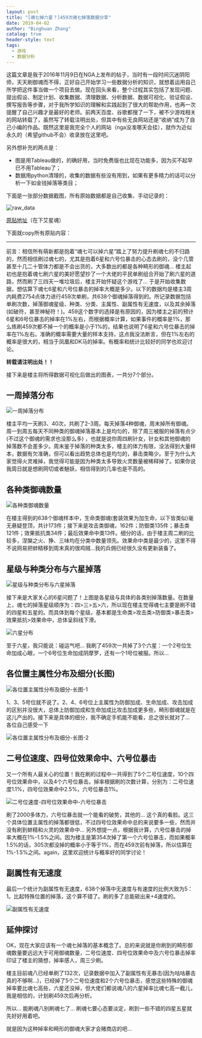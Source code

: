 ```yaml
---
layout: post
title: "[魂七掉六星？]459次魂七掉落数据分享"
date: 2019-04-02
author: "Binghuan Zhang"
catalog: true
header-style: text
tags:
  - 游戏
  - 数据分析
---
```


这篇文章是我于2016年11月9日在NGA上发布的帖子，当时有一段时间沉迷阴阳师，天天刷御魂而不得，正好自己开始学习一些数据分析的知识，就想着运用自己所学把这件事当做一个项目去做。现在回头来看，整个过程其实包括了发现问题、提出假设、制定计划、收集数据、清理数据、分析数据、数据可视化、验证假设、撰写报告等步骤，对于我所学知识的理解和实践起到了很大的帮助作用，也再一次提醒了自己兴趣才是最好的老师。前两天百度、谷歌都搜了一下，被不少游戏相关的网站转载了，虽然写了转载注明出处，但其中有些无良网站还是“收纳”成为了自己小编的作品。既然这里是我完全个人的网站（nga没准哪天会挂），就作为近似永久的（希望github不会）收录放在这里吧。

另外想补充的两点是：
- 图是用Tableau做的，的确好用，当时免费版也比现在功能多，因为买不起早已不用Tableau了；
- 数据用python清理的，收集的数据有些没有用到，如果有更多精力的话可以分析一下如金钱掉落等类目；

下面是一张部分数据截图，所有原始数据都是自己收集、手动记录的：

![raw_data](/img/posts/2019-04-02-459次魂七掉落数据分享/raw_data.png)

[原贴地址](http://bbs.nga.cn/read.php?tid=10342943&rand=415)（在下艾星魂）

下面就copy所有原贴内容：

----------------------

前言：相信所有萌新都是抱着“魂七可以掉六星”踏上了努力提升刷魂七的不归路的，然而相信刷过魂七的，尤其是抱着6星和六号位暴击的心态去刷的，没个几管甚至十几二十管体力都是不会出货的，大多数出的都是各种畸形的御魂... 楼主起初也是抱着魂七刷六星的美好愿望抄了一个大佬的平民单刷组合开始了刷六星的道路，然而刷了三四天一堆垃圾后，楼主开始怀疑这个游戏了... 于是开始收集数据，想估算下魂七6星和六号位暴击的掉率大概是多少。以下的数据均是楼主3周内耗费2754点体力进行459次单刷，共638个御魂掉落得到的。所记录数据包括单刷次数，掉落御魂星级、种类、分类、主属性、副属性有无速度，以及其余掉落(如破符，甚至神秘符！)。459这个数字的选择是有原因的，因为楼主之前的预计6星和6号位暴击的掉率在1%左右，而根据概率计算，如果事件的概率是1%，那么练刷459次都不掉一个的概率是小于1%的，结果也说明了6星和六号位暴击的掉率在1%左右。准确的概率需要大量的样本支持，这点我没法断言，但在1%左右的概率是很大的，相当于凤凰和DK马的掉率。有概率和统计比较好的同学也欢迎讨论。

__转载请注明出处！！__

接下来是楼主将所得数据可视化后做出的图表，一共分7个部分。

## 一周掉落分布

![一周掉落分布](/img/posts/2019-04-02-459次魂七掉落数据分享/一周掉落分布.png)

楼主平均一天刷3、40次，共刷了2-3周。每天掉落4种御魂，周末掉所有御魂。周一到周五每天不同种类的御魂掉落基本上是均匀的，除了周三被服的掉落有点少 (不过这个御魂的需求也没那么多) ，也就是说你周四刷针女，针女和其他御魂的掉落数不会差多少。周末鉴于掉落的种类太多，楼主的体力有限，没法得到大量样本，数据有欠准确，但可以看出趋势总体也是均匀的，暴击类略少。至于为什么大家觉得火灵难掉，我觉得可能是因为种类太多导致火灵数量被稀释掉了。如果你说我周日就是想刷网切或者魅妖，相信得到的几率也是不高的。

## 各种类御魂数量

![各种类御魂数量](/img/posts/2019-04-02-459次魂七掉落数据分享/各种类御魂数量.png)

在楼主得到的638个御魂样本中，生命类御魂(套装效果为加生命，以下皆类似)毫无悬疑登顶，共计173件；接下来是攻击类御魂，162件；防御类135件；暴击类121件；效果抵抗类34件；最后效果命中类13件。细分的话，由于楼主周二刷的比较多，涅槃之火、狰、三味均在分类中数量领先。效果命中类是最少的，这里不得不说网易把蚌精移到周末真的很鸡贼...我的兵佣已经很久没有更新装备了。


## 星级与种类分布与六星掉落

![星级与种类分布与六星掉落](/img/posts/2019-04-02-459次魂七掉落数据分享/星级与种类分布与六星掉落.png)

接下来是大家关心的6星问题了！上图是各星级与具体的各类别掉落数量。在数量上，魂七的掉落星级顺序为：四>三>五>六，所以现在楼主觉得魂七主要是刷不错的四星和五星的。而具体到每个星级，基本都是生命类>攻击类>防御类>暴击类>效果抵抗>效果命中，总体呈斜线下滑。

![六星分布](/img/posts/2019-04-02-459次魂七掉落数据分享/六星分布.png)

至于六星，我只能说：碰运气吧... 我刷了459次一共掉了3个六星：一个2号位生命加成心眼，一个6号位生命加成阴摩罗，还有一个1号位被服。所以...

## 各位置主属性分布及细分(长图)

![各位置主属性分布及细分-长图-1](/img/posts/2019-04-02-459次魂七掉落数据分享/各位置主属性分布及细分-长图-1.png)

1、3、5号位就不说了。2、4、6号位上主属性为防御加成、生命加成、攻击加成的区别并没很大，总体上防御加成和生命加成比攻击加成更多些，畸形御魂就是在这儿产出的。接下来是具体的细分，我不确定手机能不能看，总之很长就对了... 各位自己感受一下

![各位置主属性分布及细分-长图-2](/img/posts/2019-04-02-459次魂七掉落数据分享/各位置主属性分布及细分-长图-2.png)

## 二号位速度、四号位效果命中、六号位暴击

又一个所有人最关心的位置！我在刷的过程中一共得到了5个二号位速度，10个四号位效果命中，以及4个六号位暴击。掉率根据刷的次数计算，分别为：二号位速度1.1%，四号位效果命中2.5%，六号位暴击1%。

![二号位速度-四号位效果命中-六号位暴击](/img/posts/2019-04-02-459次魂七掉落数据分享/二号位速度-四号位效果命中-六号位暴击.png)

刷了2000多体力，六号位暴击就一个能看的破势，其他的... 这个真的看脸。这三个具体位置主属性的掉落都很低，不过四号位效果命中总的来说要多一些，然而并没有刷到蚌精和火灵的效果命中...
另外想提一点，根据我计算，六号位暴击的掉率大概在1%-1.5%之间。因为楼主是第354次掉了第一个六号位暴击，而如果概率1.5%的话，305次都没掉的概率小于等于1%，而在459次前有掉落，所以估算在1%-1.5%之间。again，这里欢迎统计与概率好的同学讨论！

## 副属性有无速度

最后一个统计为副属性有无速度，638个掉落中无速度与有速度的比例大致为5：1。比起特殊位置的掉落，这个算不错了。刷的多了总能砸出来+4速度的。

![副属性有无速度](/img/posts/2019-04-02-459次魂七掉落数据分享/副属性有无速度.png)

## 延伸探讨

OK，现在大家应该有一个魂七掉落的基本概念了。总的来说就是你刷到的畸形御魂数量要远远大于可用御魂数量，二号位速度、四号位效果命中及六号位暴击掉率印证了楼主的猜想，掉率感人，周三少刷。

楼主目前魂八已经单刷了132次，记录数据中加入了副属性有无暴击(因为咕咕暴击真的不够啊...)，已经掉了5个二号位速度和2个六号位暴击，感觉这些特殊的御魂掉率要比魂七高些，六星还没掉，但大佬们都说魂八的六星掉率比魂七高一截儿，我是相信的，计划刷459次后再分析。

所以... 能刷魂八别刷魂七了... 刷魂七要心态要淡定，刷到一些不错的四星五星就先好好用着吧。

就是因为这种掉率和畸形的御魂大家才会赌商店的吧... 